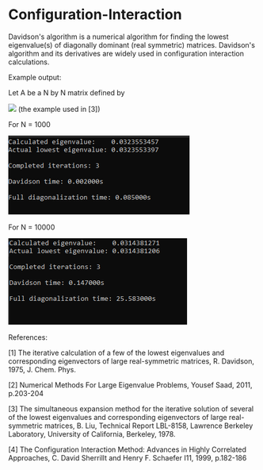 # Configuration-Interaction

Davidson's algorithm is a numerical algorithm for finding the lowest eigenvalue(s) of diagonally dominant (real symmetric) matrices. Davidson's algorithm
and its derivatives are widely used in configuration interaction calculations.

Example output:


Let A be a N by N matrix defined by 

<img src="https://latex.codecogs.com/png.latex?A_{ij} = A_{ji} = 1, \\A_{ii} = 1 + 0.1(i-1),\quad\text{i = 1, 2..,min(5, N)}, \\A_{ii} = 2i - 1,\quad\text{otherwise}"/> 
(the example used in [3])

For N = 1000

![sc1](https://github.com/plsda/Configuration-Interaction/blob/main/code/sampleOutput1000.PNG)

For N = 10000

![sc1](https://github.com/plsda/Configuration-Interaction/blob/main/code/sampleOutput10000.PNG)





References:

[1] The iterative calculation of a few of the lowest eigenvalues and corresponding eigenvectors of large real-symmetric matrices, R. Davidson, 1975, J. Chem. Phys.

[2] Numerical Methods For Large Eigenvalue Problems, Yousef Saad, 2011, p.203-204

[3] The simultaneous expansion method for the iterative solution of several of the lowest eigenvalues and corresponding eigenvectors of large real-symmetric matrices, B. 
Liu, Technical Report LBL-8158, Lawrence Berkeley Laboratory, University of California, Berkeley, 1978. 

[4] The Configuration Interaction Method: Advances in Highly Correlated Approaches, C. David Sherrillt and Henry F. Schaefer I11, 1999, p.182-186




